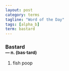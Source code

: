 ```yaml
---
layout: post
category: terms
tagline: "Word of the Day"
tags: [alpha_b]
term: bastard
---
```


<h3>Bastard<br/> <small>&mdash; n. (bas<span>&middot;</span>tard)</small></h3>
<p><ol><li>fish poop</li>
</ol></p>
